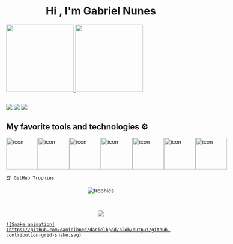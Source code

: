 <h1 align="center">Hi , I'm Gabriel Nunes</h1>


<div>
  <a href="https://github.com/Gabriel-Nunes-dev">
  <img height="180em" src="https://github-readme-stats.vercel.app/api?username=Gabriel-Nunes-dev&show_icons=true&theme=dark&include_all_commits=true&count_private=true"/>
  <img height="180em" src="https://github-readme-stats.vercel.app/api/top-langs/?username=Gabriel-Nunes-dev&layout=compact&langs_count=7&theme=dark"/>
</div>  
  
##
  
  <div> 
  <a href="https://instagram.com/gvbnss_" target="_blank"><img src="https://img.shields.io/badge/-Instagram-%23E4405F?style=for-the-badge&logo=instagram&logoColor=white" target="_blank"></a>
  <a href = "mailto:gabnunesdev@gmail.com"><img src="https://img.shields.io/badge/-Gmail-%23333?style=for-the-badge&logo=gmail&logoColor=white" target="_blank"></a>
  <a href="https://www.linkedin.com/in/gabriel-nunes-10176b222/" target="_blank"><img src="https://img.shields.io/badge/-LinkedIn-%230077B5?style=for-the-badge&logo=linkedin&logoColor=white" target="_blank"></a> 
    
  ## My favorite tools and technologies ⚙️ 

<div>

  <div style="display: flex; align-items: flex-start;"><img src="https://techstack-generator.vercel.app/java-icon.svg" alt="icon" width="84" height="84" /><img src="https://techstack-generator.vercel.app/mysql-icon.svg" alt="icon" width="84" height="84" /><img src="https://techstack-generator.vercel.app/nginx-icon.svg" alt="icon" width="84" height="84" /><img src="https://techstack-generator.vercel.app/github-icon.svg" alt="icon" width="84" height="84" /><img src="https://techstack-generator.vercel.app/restapi-icon.svg" alt="icon" width="84" height="84" /><img src="https://techstack-generator.vercel.app/js-icon.svg" alt="icon" width="84" height="84" /><img src="https://techstack-generator.vercel.app/ts-icon.svg" alt="icon" width="84" height="84" /></div>
</div>

    
    🏆 GitHub Trophies

<p align="center">
   <img alt="trophies" src="https://github-profile-trophy.vercel.app/?username=Gabriel-Nunes-dev&theme=radical&no-frame=false&no-bg=true&margin-w=4)" />
</p><br>

<p align="center">
  <a href="https://visitcount.itsvg.in">
  <img src="https://visitcount.itsvg.in/api?id=loluixs&icon=9&color=9" />
</p>    
  
    ![Snake animation](https://github.com/danielbped/danielbped/blob/output/github-contribution-grid-snake.svg)

